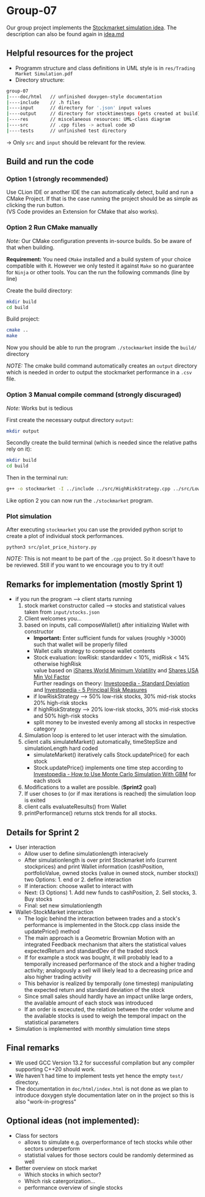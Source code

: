 # Group-07

Our group project implements the [Stockmarket simulation idea](https://gitlab.lrz.de/tum-i05/public/advprog-project-ideas/-/tree/master/Trading-stock-market-simulation?ref_type=heads). The description can also be found again in [idea.md](https://gitlab.lrz.de/advprog2024/group-07/-/blob/sprint1/idea.md)

## Helpful resources for the project

* Programm structure and class definitions in UML style is in `res/Trading Market Simulation.pdf`
* Directory structure:
```bash
group-07
|----doc/html   // unfinished doxygen-style documentation
|----include    // .h files
|----input      // directory for '.json' input values
|----output     // directory for stocktimesteps (gets created at build)
|----res        // miscelaneous resources: UML-class diagram
|----src        // .cpp files -> actual code xD
|----tests      // unfinished test directory
```
-> Only `src` and `input` should be relevant for the review.


## Build and run the code

### Option 1 (strongly recommended)

Use CLion IDE or another IDE the can automatically detect, build and run a CMake Project. If that is the case running the project should be as simple as clicking the run button. \
(VS Code provides an Extension for CMake that also works).

### Option 2 Run CMake manually

*Note:* Our CMake configuration prevents in-source builds. So be aware of that when building.

**Requirement:** You need `CMake` installed and a build system of your choice compatible with it. However we only tested it against `Make` so no guarantee for `Ninja` or other tools. You can the run the following commands (line by line)

Create the build directory:
```bash
mkdir build
cd build
```

Build project:
```bash
cmake ..
make
```

Now you should be able to run the program `./stockmarket` inside the `build/` directory

*NOTE:* The cmake build command automatically creates an `output` directory which is needed in order to output the stockmarket performance in a `.csv` file.

### Option 3 Manual compile command (strongly discuraged)

*Note:* Works but is tedious

First create the necessary output directory `output`:
```bash
mkdir output
```
Secondly create the build terminal (which is needed since the relative paths rely on it):
```bash
mkdir build
cd build
```

Then in the terminal run:

```bash
g++ -o stockmarket -I ../include ../src/HighRiskStrategy.cpp ../src/LowRiskStrategy.cpp ../src/Stock.cpp ../src/StockMarket.cpp ../src/Strategy.cpp ../src/Wallet.cpp ../src/client.cpp
```

Like option 2 you can now run the `./stockmarket` program.

### Plot simulation

After executing `stockmarket` you can use the provided python script to create a plot of individual stock performances.

```
python3 src/plot_price_history.py
```

*NOTE:* This is not meant to be part of the `.cpp` project. So it doesn't have to be reviewed. Still if you want to we encourage you to try it out!

## Remarks for implementation (mostly Sprint 1)
- if you run the program --> client starts running
    1. stock market constructor called --> stocks and statistical values taken from `input/stocks.json`
    2. Client welcomes you...
    3. based on inputs, call composeWallet() after initializing Wallet with constructor
        - **Important:** Enter sufficient funds for values (roughly >3000) such that wallet will be properly filled 
        - Wallet calls strategy  to compose wallet contents
        - Stock evaluation: lowRisk: standarddev < 10%, midRisk < 14% otherwise highRisk \
        value based on [iShares World Minimum Volatility](https://www.ishares.com/de/privatanleger/de/produkte/251382/ishares-msci-world-minimum-volatility-ucits-etf?switchLocale=y&siteEntryPassthrough=true) and [Shares USA Min Vol Factor](https://www.ishares.com/us/products/239695/ishares-msci-usa-minimum-volatility-etf) \
        Further readings on theory: [Investopedia - Standard Deviation](https://www.investopedia.com/ask/answers/021915/how-standard-deviation-used-determine-risk.asp#toc-how-are-standard-deviation-and-variance-related) and [Investopedia - 5 Principal Risk Measures](https://www.investopedia.com/terms/r/riskmeasures.asp)
        - if lowRiskStrategy --> 50% low-risk stocks, 30% mid-risk stocks 20% high-risk stocks
        - if highRiskStrategy --> 20% low-risk stocks, 30% mid-risk stocks and 50% high-risk stocks
        - split money to be invested evenly among all stocks in respective category
    4. Simulation loop is entered to let user interact with the simulation.
    5. client calls simulateMarket() automatically, timeStepSize and simulationLength hard coded
        - simulateMarket() iteratively calls Stock.updatePrice() for each stock
        - Stock.updatePrice() implements one time step according to [Investopedia - How to Use Monte Carlo Simulation With GBM](https://www.investopedia.com/articles/07/montecarlo.asp) for each stock
    6. Modifications to a wallet are possible. (**Sprint2** goal)
    7. If user choses to (or if max iterations is reached) the simulation loop is exited
    8. client calls evaluateResults() from Wallet
    9. printPerformance() returns stck trends for all stocks.

## Details for Sprint 2

- User interaction 
    - Allow user to define simulationlength interacively
    - After simulationlength is over print Stockmarket info (current stockprices) and print Wallet information (cashPosition, portfolioValue, owned stocks (value in owned stock, number stocks)) two Options: 1. end or 2. define interaction
    - If interaction: choose wallet to interact with
    - Next:  (3 Options) 1. Add new funds to cashPosition, 2. Sell stocks, 3. Buy stocks
    - Final: set new simulationlength
- Wallet-StockMarket interaction
    - The logic behind the interaction between trades and a stock's performance is implemented in the Stock.cpp class inside the updatePrice() method
    - The main approach is a Geometric Brownian Motion with an integrated Feedback mechanism that alters the statistical values expectedReturn and standardDev of the traded stock
    - If for example a stock was bought, it will probably lead to a temporally increased performance of the stock and a higher trading activity; analogously a sell will likely lead to a decreasing price and also higher trading activity
    - This behavior is realized by temporally (one timestep) manipulating the expected return and standard deviation of the stock
    - Since small sales should hardly have an impact unlike large orders, the available amount of each stock was introduced
    - If an order is excecuted, the relation between the order volume and the available stocks is used to weigh the temporal impact on the statistical parameters 
- Simulation is implemented with monthly simulation time steps

## Final remarks

- We used GCC Version 13.2 for successful compilation but any compiler supporting C++20 should work.
- We haven't had time to implement tests yet hence the empty `test/` directory.
- The documentation in `doc/html/index.html` is not done as we plan to introduce doxygen style documentation later on in the project so this is also "work-in-progress"

## Optional ideas (not implemented):

- Class for sectors
    - allows to simulate e.g. overperformance of tech stocks while other sectors underperform
    - statistial values for those sectors could be randomly determined as well
- Better overview on stock market
    - Which stocks in which sector?
    - Which risk catergorization...
    - performance overview of single stocks
